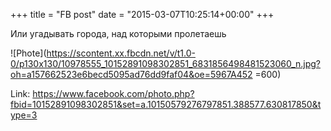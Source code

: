 +++
title = "FB post"
date = "2015-03-07T10:25:14+00:00"
+++

Или угадывать города, над которыми пролетаешь

![Phote](https://scontent.xx.fbcdn.net/v/t1.0-0/p130x130/10978555_10152891098302851_6831856498481523060_n.jpg?oh=a157662523e6becd5095ad76dd9faf04&oe=5967A452 =600)


Link: https://www.facebook.com/photo.php?fbid=10152891098302851&set=a.10150579276797851.388577.630817850&type=3
